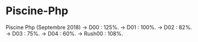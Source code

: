 # Piscine-Php
Piscine Php (Septembre 2018)
-> D00 : 125%.
-> D01 : 100%.
-> D02 :  82%.
-> D03 :  75%.
-> D04 :  60%.
-> Rush00 : 108%.
